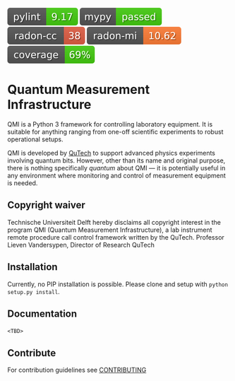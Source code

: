 ![pylint](.github/badges/pylint.svg)
 ![mypy](.github/badges/mypy.svg)
 ![radon-cc](.github/badges/radon-cc.svg)
 ![radon-mi](.github/badges/radon-mi.svg)
 ![coverage](.github/badges/coverage.svg)

# Quantum Measurement Infrastructure

QMI is a Python 3 framework for controlling laboratory equipment. It is suitable for anything ranging from one-off
scientific experiments to robust operational setups.

QMI is developed by [QuTech](https://qutech.nl) to support advanced physics experiments involving quantum bits.
However, other than its name and original purpose, there is nothing specifically *quantum* about QMI — it is potentially
useful in any environment where monitoring and control of measurement equipment is needed.

## Copyright waiver
Technische Universiteit Delft hereby disclaims all copyright interest in the program QMI (Quantum Measurement Infrastructure), a lab instrument remote procedure call control framework written by the QuTech.
Professor Lieven Vandersypen, Director of Research QuTech

## Installation

Currently, no PIP installation is possible. Please clone and setup with `python setup.py install`.

## Documentation

`<TBD>`

## Contribute

For contribution guidelines see [CONTRIBUTING](CONTRIBUTING.md)
